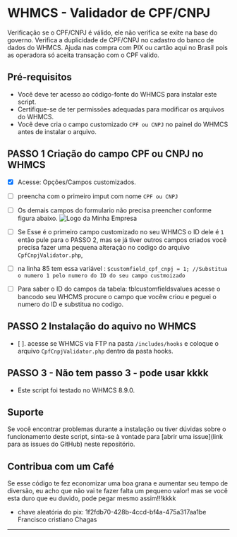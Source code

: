 # WHMCS - Validador de CPF/CNPJ

Verificação se o CPF/CNPJ é válido, ele não verifica se exite na base do governo.
Verifica a duplicidade de CPF/CNPJ no cadastro do banco de dados do WHMCS.
Ajuda nas compra com PIX ou cartão aqui no Brasil pois as operadora só aceita transação com o CPF valido.

## Pré-requisitos

- Você deve ter acesso ao código-fonte do WHMCS para instalar este script.
- Certifique-se de ter permissões adequadas para modificar os arquivos do WHMCS.
- Você deve cria o campo customizado  `CPF ou CNPJ` no painel do WHMCS antes de instalar o arquivo.

## PASSO 1   Criação do campo CPF ou  CNPJ no WHMCS
- [X] Acesse: Opções/Campos customizados.
- [ ] preencha com o primeiro imput com nome `CPF ou CNPJ`
- [ ] Os demais campos do formulario não precisa preencher conforme figura abaixo.
![Logo da Minha Empresa](https://repository-images.githubusercontent.com/789124373/a9d8bc18-39b6-4cef-b538-d16f28728703)

- [ ] Se Esse é o primeiro campo customizado no seu WHMCS o ID dele é ```1``` então pule para o PASSO 2, mas se já tiver outros campos criados você precisa fazer uma pequena alteração no codigo do arquivo `CpfCnpjValidator.php`,
- [ ] na linha 85 tem essa variável : 
```$customfield_cpf_cnpj = 1; //Substitua o numero 1 pelo numero do ID do seu campo custmoizado  ``` 
- [ ] Para saber o ID do campos da tabela: tblcustomfieldsvalues acesse o bancodo seu WHCMS procure o campo que vocêw criou e peguei o numero do ID e substitua no codigo.

## PASSO 2 Instalação do aquivo no WHMCS

- [ ]. acesse se WHMCS via FTP na pasta  ```/includes/hooks```  e coloque  o arquivo `CpfCnpjValidator.php` dentro da pasta hooks.

## PASSO 3 - Não tem passo 3 - pode usar kkkk

- Este script foi testado no WHMCS 8.9.0. 

## Suporte

Se você encontrar problemas durante a instalação ou tiver dúvidas sobre o funcionamento deste script, sinta-se à vontade para [abrir uma issue](link para as issues do GitHub) neste repositório.

## Contribua com um Café
Se esse código te fez economizar uma boa grana e aumentar seu tempo de diversão, eu acho que não vai te fazer falta um pequeno valor!
mas se você esta duro que eu duvido, pode pegar mesmo assim!!!kkkk 

- chave aleatória do pix: 1f2fdb70-428b-4ccd-bf4a-475a317aa1be
Francisco cristiano Chagas
---


